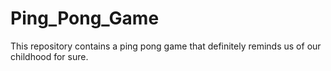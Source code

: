 # Ping_Pong_Game
This repository contains a ping pong game that definitely reminds us of our childhood for sure.
